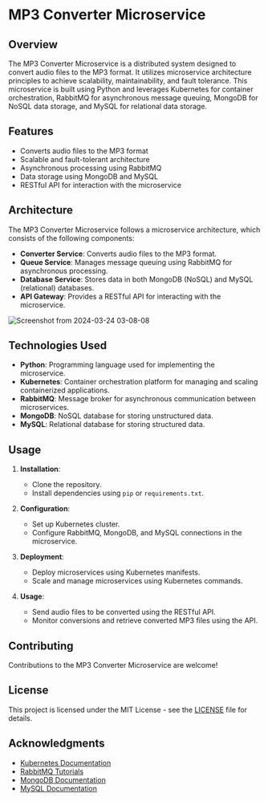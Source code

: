 # MP3 Converter Microservice

## Overview

The MP3 Converter Microservice is a distributed system designed to convert audio files to the MP3 format. It utilizes microservice architecture principles to achieve scalability, maintainability, and fault tolerance. This microservice is built using Python and leverages Kubernetes for container orchestration, RabbitMQ for asynchronous message queuing, MongoDB for NoSQL data storage, and MySQL for relational data storage.

## Features

- Converts audio files to the MP3 format
- Scalable and fault-tolerant architecture
- Asynchronous processing using RabbitMQ
- Data storage using MongoDB and MySQL
- RESTful API for interaction with the microservice

## Architecture

The MP3 Converter Microservice follows a microservice architecture, which consists of the following components:

- **Converter Service**: Converts audio files to the MP3 format.
- **Queue Service**: Manages message queuing using RabbitMQ for asynchronous processing.
- **Database Service**: Stores data in both MongoDB (NoSQL) and MySQL (relational) databases.
- **API Gateway**: Provides a RESTful API for interacting with the microservice.

![Screenshot from 2024-03-24 03-08-08](https://github.com/rishirishhh/MP3-Converter/assets/148757583/93d60ea7-bb48-4fde-bc66-2e7255873cb3)

## Technologies Used

- **Python**: Programming language used for implementing the microservice.
- **Kubernetes**: Container orchestration platform for managing and scaling containerized applications.
- **RabbitMQ**: Message broker for asynchronous communication between microservices.
- **MongoDB**: NoSQL database for storing unstructured data.
- **MySQL**: Relational database for storing structured data.

## Usage

1. **Installation**:
   - Clone the repository.
   - Install dependencies using `pip` or `requirements.txt`.

2. **Configuration**:
   - Set up Kubernetes cluster.
   - Configure RabbitMQ, MongoDB, and MySQL connections in the microservice.

3. **Deployment**:
   - Deploy microservices using Kubernetes manifests.
   - Scale and manage microservices using Kubernetes commands.

4. **Usage**:
   - Send audio files to be converted using the RESTful API.
   - Monitor conversions and retrieve converted MP3 files using the API.

## Contributing

Contributions to the MP3 Converter Microservice are welcome! 

## License

This project is licensed under the MIT License - see the [LICENSE](LICENSE) file for details.

## Acknowledgments

- [Kubernetes Documentation](https://kubernetes.io/docs/)
- [RabbitMQ Tutorials](https://www.rabbitmq.com/getstarted.html)
- [MongoDB Documentation](https://docs.mongodb.com/)
- [MySQL Documentation](https://dev.mysql.com/doc/)


